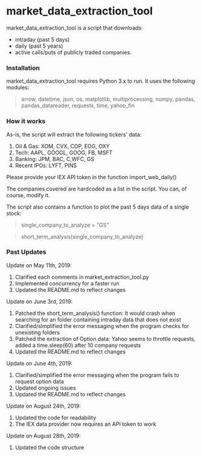 # market_data_extraction_tool
market_data_extraction_tool is a script that downloads:
- intraday (past 5 days)
- daily (past 5 years)
- active calls/puts of publicly traded companies.

### Installation
market_data_extraction_tool requires Python 3.x to run. It uses the following modules:
> arrow, datetime, json, os, matplotlib, multiprocessing, numpy, pandas, pandas_datareader, requests, time, yahoo_fin

### How it works
As-is, the script will extract the following tickers' data:
1. Oil & Gas: XOM, CVX, COP, EOG, OXY
2. Tech: AAPL, GOOGL, GOOG, FB, MSFT
3. Banking: JPM, BAC, C,WFC, GS
4. Recent IPOs: LYFT, PINS

Please provide your IEX API token in the function import_web_daily()

The companies covered are hardcoded as a list in the script. You can, of course, modify it.

The script also contains a function to plot the past 5 days data of a single stock:
> single_company_to_analyze = "GS"

> short_term_analysis(single_company_to_analyze)

### Past Updates
Update on May 11th, 2019:
1. Clarified each comments in market_extraction_tool.py
2. Implemented concurrency for a faster run
3. Updated the README.md to reflect changes

Update on June 3rd, 2019:
1. Patched the short_term_analysis() function: It would crash when searching for an folder containing intraday data that does not exist
2. Clarified/simplified the error messaging when the program checks for unexisting folders
3. Patched the extraction of Option data: Yahoo seems to throttle requests, added a time.sleep(60) after 10 company requests
4. Updated the README.md to reflect changes

Update on June 4th, 2019:
1. Clarified/simplified the error messaging when the program fails to request option data
2. Updated ongoing issues
3. Updated the README.md to reflect changes

Update on August 24th, 2019:
1. Updated the code for readability
2. The IEX data provider now requires an API token to work

Update on August 28th, 2019:
1. Updated the code structure